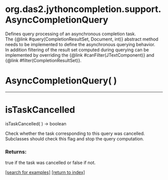 # org.das2.jythoncompletion.support.AsyncCompletionQuery

Defines query processing of an asynchronous completion task.
 <br>
 The {@link #query(CompletionResultSet, Document, int)} abstract method
 needs to be implemented to define the asynchronous querying behavior.
 <br>
 In addition filtering of the result set computed during querying
 can be implemented by overriding the
 {@link #canFilter(JTextComponent)} and {@link #filter(CompletionResultSet)}.

# AsyncCompletionQuery( )


***
<a name="isTaskCancelled"></a>
# isTaskCancelled
isTaskCancelled(  ) &rarr; boolean

Check whether the task corresponding to this query was cancelled.
 <br>
 Subclasses should check this flag and stop the query computation.

### Returns:
true if the task was cancelled or false if not.

<a href="https://github.com/autoplot/dev/search?q=isTaskCancelled&unscoped_q=isTaskCancelled">[search for examples]</a>
<a href="https://github.com/autoplot/documentation/blob/master/javadoc/index-all.md">[return to index]</a>

